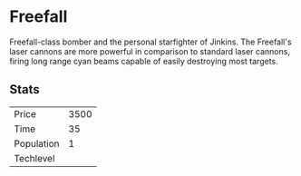 # Freefall

Freefall-class bomber and the personal starfighter of Jinkins. The Freefall's laser cannons are more powerful in comparison to standard laser cannons, firing long range cyan beams capable of easily destroying most targets.

## Stats

<table>
    <tr>
        <td>Price</td>
        <td>3500</td>
    </tr>
    <tr>
        <td>Time</td>
        <td>35</td>
    </tr>
    <tr>
        <td>Population</td>
        <td>1</td>
    </tr>
    <tr>
        <td>Techlevel</td>
        <td></td>
    </tr>
</table>
